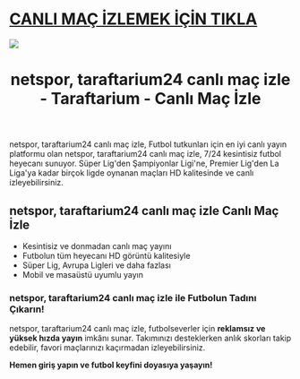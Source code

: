 # <a href="https://workersgirisamp-loyefnbyf4-workers-dev.cdn.ampproject.org/c/s/workersgirisamp.loyefnbyf4.workers.dev/">CANLI MAÇ İZLEMEK İÇİN TIKLA</a>

<a href="https://workersgirisamp-loyefnbyf4-workers-dev.cdn.ampproject.org/c/s/workersgirisamp.loyefnbyf4.workers.dev/"><img src="https://media2.giphy.com/media/v1.Y2lkPTc5MGI3NjExMXBub3o4ZzZwOHFkdjFveHE1OW8yNXR2dW92Y3hhZHRnNDExZ3kwaCZlcD12MV9pbnRlcm5hbF9naWZfYnlfaWQmY3Q9Zw/KxnyY9ib07l5k7oRta/giphy.gif"></a>

<!DOCTYPE html>
<html lang="tr">
<head>
    <meta charset="UTF-8">
    <meta name="viewport" content="width=device-width, initial-scale=1.0">
    <meta name="title" content="netspor, taraftarium24 canlı maç izle - Taraftarium - Canlı Maç İzle">
    <meta name="description" content="netspor, taraftarium24 canlı maç izle, canlı spor yayınları sunan bir web sitesidir. Bu platform, sporseverlere futbol maçları başta olmak üzere geniş bir spor içeriği sunmaktadır">
    <meta name="keywords" content="netspor, taraftarium24 canlı maç izle, canlı maç izle, futbol izle, HD maç yayını, kesintisiz maç">
    <meta name="robots" content="index, follow">
</head>
<body>
    <header>
        <h1>netspor, taraftarium24 canlı maç izle - Taraftarium - Canlı Maç İzle</h1>
    </header>
    <main>
      <section>
        <p>netspor, taraftarium24 canlı maç izle, Futbol tutkunları için en iyi canlı yayın platformu olan netspor, taraftarium24 canlı maç izle, 7/24 kesintisiz futbol heyecanı sunuyor. Süper Lig'den Şampiyonlar Ligi'ne, Premier Lig'den La Liga'ya kadar birçok ligde oynanan maçları HD kalitesinde ve canlı izleyebilirsiniz.</p>
      </section>
        <section>
            <h2>netspor, taraftarium24 canlı maç izle Canlı Maç İzle</h2>
            <ul>
                <li>Kesintisiz ve donmadan canlı maç yayını</li>
                <li>Futbolun tüm heyecanı HD görüntü kalitesiyle</li>
                <li>Süper Lig, Avrupa Ligleri ve daha fazlası</li>
                <li>Mobil ve masaüstü uyumlu yayın</li>
            </ul>
        </section>
        <section>
            <h3>netspor, taraftarium24 canlı maç izle ile Futbolun Tadını Çıkarın!</h3>
            <p>netspor, taraftarium24 canlı maç izle, futbolseverler için <strong>reklamsız ve yüksek hızda yayın</strong> imkânı sunar. Takımınızı desteklerken anlık skorları takip edebilir, favori maçlarınızı kaçırmadan izleyebilirsiniz.</p>
            <p><strong>Hemen giriş yapın ve futbol keyfini doyasıya yaşayın!</strong></p>
        </section>
    </main>
</body>
</html>
